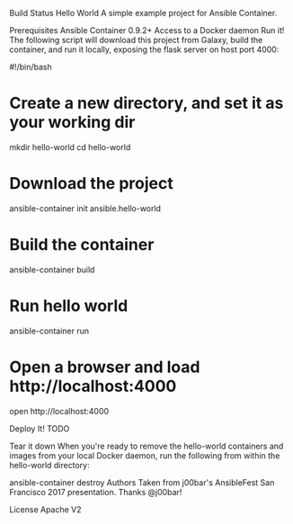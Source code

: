 Build Status
Hello World
A simple example project for Ansible Container.

Prerequisites
Ansible Container 0.9.2+
Access to a Docker daemon
Run it!
The following script will download this project from Galaxy, build the container, and run it locally, exposing the flask server on host port 4000:

#!/bin/bash
# Create a new directory, and set it as your working dir
mkdir hello-world
cd hello-world 

# Download the project
ansible-container init ansible.hello-world

# Build the container
ansible-container build 

# Run hello world
ansible-container run

# Open a browser and load http://localhost:4000
open http://localhost:4000

Deploy It!
TODO

Tear it down
When you're ready to remove the hello-world containers and images from your local Docker daemon, run the following from within the hello-world directory:

ansible-container destroy
Authors
Taken from j00bar's AnsibleFest San Francisco 2017 presentation. Thanks @j00bar!

License
Apache V2
